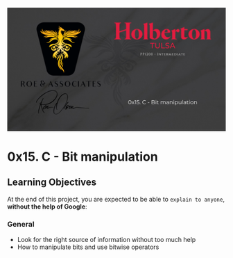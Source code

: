 ![0x15. C - Bit manipulation banner](https://github.com/ronroeandassociates/assets/blob/master/images/0x15_bit_manipulation_banner.png)

# 0x15. C - Bit manipulation

## Learning Objectives

At the end of this project, you are expected to be able to `explain to anyone`, **without the help of Google**:

### General

- Look for the right source of information without too much help
- How to manipulate bits and use bitwise operators
